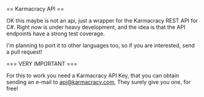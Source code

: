 == Karmacracy API ==

OK this maybe is not an api, just a wrapper for the Karmacracy REST API for C#. Right now is under heavy development, and the idea is that the API endpoints have a strong test coverage.

I'm planning to port it to other languages too, so if you are interested, send a pull request!

=== VERY IMPORTANT ===

For this to work you need a Karmacracy API Key, that you can obtain sending an e-mail to api@karmacracy.com, They surely give you one, for free!